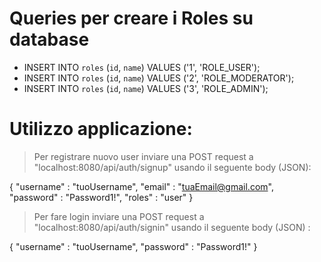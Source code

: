 # Queries per creare i Roles su database

- INSERT INTO `roles` (`id`, `name`) VALUES ('1', 'ROLE_USER');
- INSERT INTO `roles` (`id`, `name`) VALUES ('2', 'ROLE_MODERATOR');
- INSERT INTO `roles` (`id`, `name`) VALUES ('3', 'ROLE_ADMIN');

# Utilizzo applicazione:

>  Per registrare nuovo user inviare una POST request a "localhost:8080/api/auth/signup" usando il seguente body (JSON):

{
"username" : "tuoUsername",
"email" : "tuaEmail@gmail.com",
"password" : "Password1!",
"roles" : "user"
}

> Per fare login inviare una POST request a "localhost:8080/api/auth/signin" usando il seguente body (JSON) :

{
"username" : "tuoUsername",
"password" : "Password1!"
}